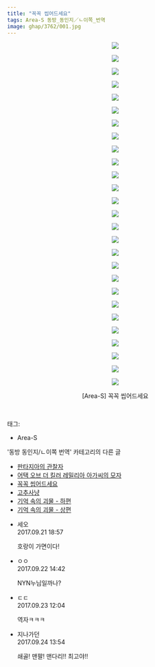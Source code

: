 ```yaml
---
title: "꼭꼭 씹어드세요"
tags: Area-S 동방_동인지／ㄴ이쪽_번역
image: ghap/3762/001.jpg
---
```

<div class="article">
<p style="text-align: center; clear: none; float: none;"><img src="{{ site.nasurl }}/ghap/3762/001.jpg"/></p>
<p style="text-align: center; clear: none; float: none;"><img src="{{ site.nasurl }}/ghap/3762/002.jpg"/></p>
<p style="text-align: center; clear: none; float: none;"><img src="{{ site.nasurl }}/ghap/3762/003.jpg"/></p>
<p style="text-align: center; clear: none; float: none;"><img src="{{ site.nasurl }}/ghap/3762/004.jpg"/></p>
<p style="text-align: center; clear: none; float: none;"><img src="{{ site.nasurl }}/ghap/3762/005.jpg"/></p>
<p style="text-align: center; clear: none; float: none;"><img src="{{ site.nasurl }}/ghap/3762/006.jpg"/></p>
<p style="text-align: center; clear: none; float: none;"><img src="{{ site.nasurl }}/ghap/3762/007.jpg"/></p>
<p style="text-align: center; clear: none; float: none;"><img src="{{ site.nasurl }}/ghap/3762/008.jpg"/></p>
<p style="text-align: center; clear: none; float: none;"><img src="{{ site.nasurl }}/ghap/3762/009.jpg"/></p>
<p style="text-align: center; clear: none; float: none;"><img src="{{ site.nasurl }}/ghap/3762/010.jpg"/></p>
<p style="text-align: center; clear: none; float: none;"><img src="{{ site.nasurl }}/ghap/3762/011.jpg"/></p>
<p style="text-align: center; clear: none; float: none;"><img src="{{ site.nasurl }}/ghap/3762/012.jpg"/></p>
<p style="text-align: center; clear: none; float: none;"><img src="{{ site.nasurl }}/ghap/3762/013.jpg"/></p>
<p style="text-align: center; clear: none; float: none;"><img src="{{ site.nasurl }}/ghap/3762/014.jpg"/></p>
<p style="text-align: center; clear: none; float: none;"><img src="{{ site.nasurl }}/ghap/3762/015.jpg"/></p>
<p style="text-align: center; clear: none; float: none;"><img src="{{ site.nasurl }}/ghap/3762/016.jpg"/></p>
<p style="text-align: center; clear: none; float: none;"><img src="{{ site.nasurl }}/ghap/3762/017.jpg"/></p>
<p style="text-align: center; clear: none; float: none;"><img src="{{ site.nasurl }}/ghap/3762/018.jpg"/></p>
<p style="text-align: center; clear: none; float: none;"><img src="{{ site.nasurl }}/ghap/3762/019.jpg"/></p>
<p style="text-align: center; clear: none; float: none;"><img src="{{ site.nasurl }}/ghap/3762/020.jpg"/></p>
<p style="text-align: center; clear: none; float: none;"><img src="{{ site.nasurl }}/ghap/3762/021.jpg"/></p>
<p style="text-align: center; clear: none; float: none;"><img src="{{ site.nasurl }}/ghap/3762/022.jpg"/></p>
<p style="text-align: center; clear: none; float: none;"><img src="{{ site.nasurl }}/ghap/3762/023.jpg"/></p>
<p style="text-align: center; clear: none; float: none;"><img src="{{ site.nasurl }}/ghap/3762/024.jpg"/></p>
<p style="text-align: center; clear: none; float: none;"><img src="{{ site.nasurl }}/ghap/3762/025.jpg"/></p>
<p style="text-align: center; clear: none; float: none;"><img src="{{ site.nasurl }}/ghap/3762/026.jpg"/></p>
<p style="text-align: center; clear: none; float: none;"><img src="{{ site.nasurl }}/ghap/3762/027.jpg"/></p>
<p style="text-align: center; clear: none; float: none;">[Area-S] 꼭꼭 씹어드세요</p>
<p><br/></p>
</div><div class="tagTrail">
<p>태그: </p>
<ul>
<li>Area-S</li>
</ul>
</div><div class="another">
<p>'동방 동인지/ㄴ이쪽 번역' 카테고리의 다른 글</p>
<ul>
<li><a href="/2017-09-24-ghap_3764">판타지아의 관찰자</a></li>
<li><a href="/2017-09-21-ghap_3763">어택 오브 더 킬러 레밀리아 아가씨의 모자</a></li>
<li><a href="/2017-09-21-ghap_3762">꼭꼭 씹어드세요</a></li>
<li><a href="/2017-09-15-ghap_3719">고추사냥</a></li>
<li><a href="/2017-09-12-ghap_3686">기억 속의 괴물 - 하편</a></li>
<li><a href="/2017-09-04-ghap_3684">기억 속의 괴물 - 상편</a></li>
</ul>
</div><div class="cb_module cb_fluid">
<div class="cb_wrt cb_profile">
<div class="comment">
<ul>
<li class="cb_thumb_off" id="comment15087867">
<div class="cb_comment_area">
<div class="cb_info_area">
<div class="cb_section">
<span class="cb_nick_name">세오</span>
</div>
<div class="cb_section">
<span class="cb_date">2017.09.21 18:57 </span>
</div>
</div>
<div class="cb_dsc_comment">
<p class="cb_dsc">
											호랑이 가면이다!
										</p>
</div>
</div></li>
<li class="cb_thumb_off" id="comment15088298">
<div class="cb_comment_area">
<div class="cb_info_area">
<div class="cb_section">
<span class="cb_nick_name">ㅇㅇ</span>
</div>
<div class="cb_section">
<span class="cb_date">2017.09.22 14:42 </span>
</div>
</div>
<div class="cb_dsc_comment">
<p class="cb_dsc">
											NYN누님일까나?<br/>
</p>
</div>
</div></li>
<li class="cb_thumb_off" id="comment15088844">
<div class="cb_comment_area">
<div class="cb_info_area">
<div class="cb_section">
<span class="cb_nick_name">ㄷㄷ</span>
</div>
<div class="cb_section">
<span class="cb_date">2017.09.23 12:04 </span>
</div>
</div>
<div class="cb_dsc_comment">
<p class="cb_dsc">
											역자ㅋㅋㅋ
										</p>
</div>
</div></li>
<li class="cb_thumb_off" id="comment15089535">
<div class="cb_comment_area">
<div class="cb_info_area">
<div class="cb_section">
<span class="cb_nick_name">지나가던</span>
</div>
<div class="cb_section">
<span class="cb_date">2017.09.24 13:54 </span>
</div>
</div>
<div class="cb_dsc_comment">
<p class="cb_dsc">
											쇄골! 맨팔! 맨다리!! 최고야!!
										</p>
</div>
</div></li>
</ul>
</div>
</div><!-- commentList close -->
</div>
